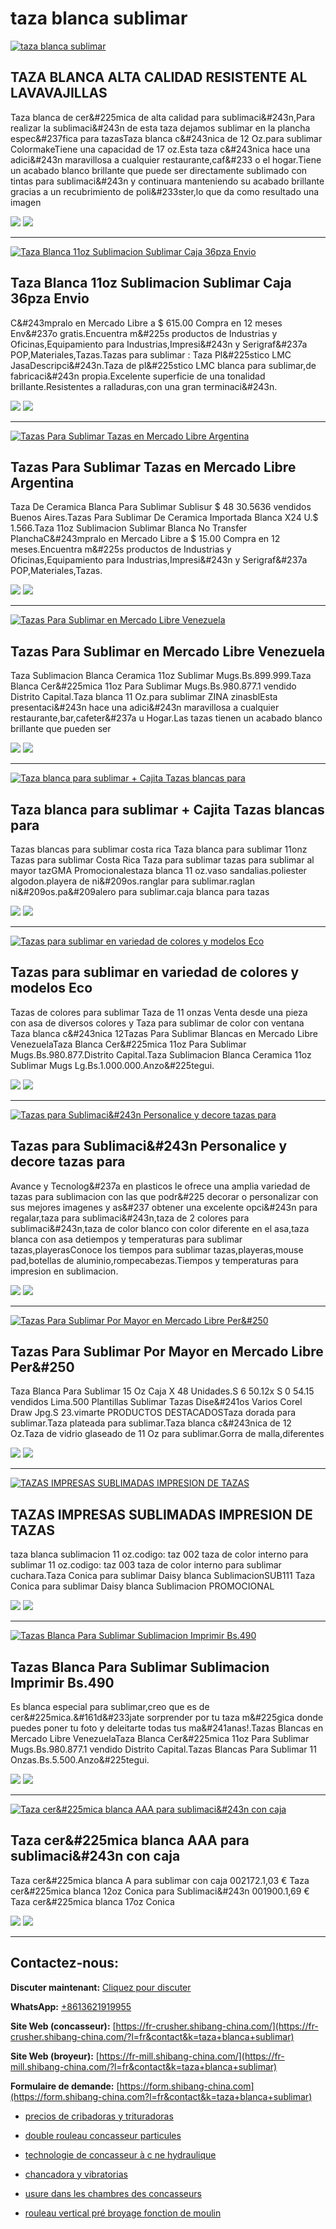 # taza blanca sublimar

<a href="https://swt.shibang-china.com/?l=fr&img&k=taza+blanca+sublimar" target="_blank">![taza blanca sublimar](http://static.shibang-china.com/all-800x300/1054.jpg)</a>

## TAZA BLANCA ALTA CALIDAD RESISTENTE AL LAVAVAJILLAS
Taza blanca de cer&#225mica de alta calidad para sublimaci&#243n,Para realizar la sublimaci&#243n de esta taza dejamos sublimar en la plancha espec&#237fica para tazasTaza blanca c&#243nica de 12 Oz.para sublimar ColormakeTiene una capacidad de 17 oz.Esta taza c&#243nica hace una adici&#243n maravillosa a cualquier restaurante,caf&#233 o el hogar.Tiene un acabado blanco brillante que puede ser directamente sublimado con tintas para sublimaci&#243n y continuara manteniendo su acabado brillante gracias a un recubrimiento de poli&#233ster,lo que da como resultado una imagen


<a href="https://whatsapp.shibangsoft.com/WhatsApp.php" target="_blank" title="WhatsApp">![](http://static.shibang-china.com/icon/whatsapp.png)</a> <a href="https://swt.shibang-china.com/?l=fr&icon&k=taza+blanca+sublimar" target="_blank">![](http://static.shibang-china.com/icon/chat-fr.png)</a>

---

<a href="https://swt.shibang-china.com/?l=fr&img&k=taza+blanca+sublimar" target="_blank">![Taza Blanca 11oz Sublimacion Sublimar Caja 36pza Envio](http://static.shibang-china.com/all-800x300/566.jpg)</a>

## Taza Blanca 11oz Sublimacion Sublimar Caja 36pza Envio
C&#243mpralo en Mercado Libre a $ 615.00 Compra en 12 meses Env&#237o gratis.Encuentra m&#225s productos de Industrias y Oficinas,Equipamiento para Industrias,Impresi&#243n y Serigraf&#237a POP,Materiales,Tazas.Tazas para sublimar : Taza Pl&#225stico LMC JasaDescripci&#243n.Taza de pl&#225stico LMC blanca para sublimar,de fabricaci&#243n propia.Excelente superficie de una tonalidad brillante.Resistentes a ralladuras,con una gran terminaci&#243n.


<a href="https://whatsapp.shibangsoft.com/WhatsApp.php" target="_blank" title="WhatsApp">![](http://static.shibang-china.com/icon/whatsapp.png)</a> <a href="https://swt.shibang-china.com/?l=fr&icon&k=taza+blanca+sublimar" target="_blank">![](http://static.shibang-china.com/icon/chat-fr.png)</a>

---

<a href="https://swt.shibang-china.com/?l=fr&img&k=taza+blanca+sublimar" target="_blank">![Tazas Para Sublimar Tazas en Mercado Libre Argentina](http://static.shibang-china.com/all-800x300/4.jpg)</a>

## Tazas Para Sublimar Tazas en Mercado Libre Argentina
Taza De Ceramica Blanca Para Sublimar Sublisur $ 48 30.5636 vendidos Buenos Aires.Tazas Para Sublimar De Ceramica Importada Blanca X24 U.$ 1.566.Taza 11oz Sublimacion Sublimar Blanca No Transfer PlanchaC&#243mpralo en Mercado Libre a $ 15.00 Compra en 12 meses.Encuentra m&#225s productos de Industrias y Oficinas,Equipamiento para Industrias,Impresi&#243n y Serigraf&#237a POP,Materiales,Tazas.


<a href="https://whatsapp.shibangsoft.com/WhatsApp.php" target="_blank" title="WhatsApp">![](http://static.shibang-china.com/icon/whatsapp.png)</a> <a href="https://swt.shibang-china.com/?l=fr&icon&k=taza+blanca+sublimar" target="_blank">![](http://static.shibang-china.com/icon/chat-fr.png)</a>

---

<a href="https://swt.shibang-china.com/?l=fr&img&k=taza+blanca+sublimar" target="_blank">![Tazas Para Sublimar en Mercado Libre Venezuela](http://static.shibang-china.com/all-800x300/1.jpg)</a>

## Tazas Para Sublimar en Mercado Libre Venezuela
Taza Sublimacion Blanca Ceramica 11oz Sublimar Mugs.Bs.899.999.Taza Blanca Cer&#225mica 11oz Para Sublimar Mugs.Bs.980.877.1 vendido Distrito Capital.Taza blanca 11 Oz.para sublimar ZINA zinasblEsta presentaci&#243n hace una adici&#243n maravillosa a cualquier restaurante,bar,cafeter&#237a u Hogar.Las tazas tienen un acabado blanco brillante que pueden ser


<a href="https://whatsapp.shibangsoft.com/WhatsApp.php" target="_blank" title="WhatsApp">![](http://static.shibang-china.com/icon/whatsapp.png)</a> <a href="https://swt.shibang-china.com/?l=fr&icon&k=taza+blanca+sublimar" target="_blank">![](http://static.shibang-china.com/icon/chat-fr.png)</a>

---

<a href="https://swt.shibang-china.com/?l=fr&img&k=taza+blanca+sublimar" target="_blank">![Taza blanca para sublimar + Cajita Tazas blancas para](http://static.shibang-china.com/all-800x300/173.jpg)</a>

## Taza blanca para sublimar + Cajita Tazas blancas para
Tazas blancas para sublimar costa rica Taza blanca para sublimar 11onz Tazas para sublimar Costa Rica Taza para sublimar tazas para sublimar al mayor tazGMA Promocionalestaza blanca 11 oz.vaso sandalias.poliester algodon.playera de ni&#209os.ranglar para sublimar.raglan ni&#209os.pa&#209alero para sublimar.caja blanca para tazas


<a href="https://whatsapp.shibangsoft.com/WhatsApp.php" target="_blank" title="WhatsApp">![](http://static.shibang-china.com/icon/whatsapp.png)</a> <a href="https://swt.shibang-china.com/?l=fr&icon&k=taza+blanca+sublimar" target="_blank">![](http://static.shibang-china.com/icon/chat-fr.png)</a>

---

<a href="https://swt.shibang-china.com/?l=fr&img&k=taza+blanca+sublimar" target="_blank">![Tazas para sublimar en variedad de colores y modelos Eco](http://static.shibang-china.com/all-800x300/757.jpg)</a>

## Tazas para sublimar en variedad de colores y modelos Eco
Tazas de colores para sublimar Taza de 11 onzas Venta desde una pieza con asa de diversos colores y Taza para sublimar de color con ventana Taza blanca c&#243nica 12Tazas Para Sublimar Blancas en Mercado Libre VenezuelaTaza Blanca Cer&#225mica 11oz Para Sublimar Mugs.Bs.980.877.Distrito Capital.Taza Sublimacion Blanca Ceramica 11oz Sublimar Mugs Lg.Bs.1.000.000.Anzo&#225tegui.


<a href="https://whatsapp.shibangsoft.com/WhatsApp.php" target="_blank" title="WhatsApp">![](http://static.shibang-china.com/icon/whatsapp.png)</a> <a href="https://swt.shibang-china.com/?l=fr&icon&k=taza+blanca+sublimar" target="_blank">![](http://static.shibang-china.com/icon/chat-fr.png)</a>

---

<a href="https://swt.shibang-china.com/?l=fr&img&k=taza+blanca+sublimar" target="_blank">![Tazas para Sublimaci&#243n Personalice y decore tazas para](http://static.shibang-china.com/all-800x300/551.jpg)</a>

## Tazas para Sublimaci&#243n Personalice y decore tazas para
Avance y Tecnolog&#237a en plasticos le ofrece una amplia variedad de tazas para sublimacion con las que podr&#225 decorar o personalizar con sus mejores imagenes y as&#237 obtener una excelente opci&#243n para regalar,taza para sublimaci&#243n,taza de 2 colores para sublimaci&#243n,taza de color blanco con color diferente en el asa,taza blanca con asa detiempos y temperaturas para sublimar tazas,playerasConoce los tiempos para sublimar tazas,playeras,mouse pad,botellas de aluminio,rompecabezas.Tiempos y temperaturas para impresion en sublimacion.


<a href="https://whatsapp.shibangsoft.com/WhatsApp.php" target="_blank" title="WhatsApp">![](http://static.shibang-china.com/icon/whatsapp.png)</a> <a href="https://swt.shibang-china.com/?l=fr&icon&k=taza+blanca+sublimar" target="_blank">![](http://static.shibang-china.com/icon/chat-fr.png)</a>

---

<a href="https://swt.shibang-china.com/?l=fr&img&k=taza+blanca+sublimar" target="_blank">![Tazas Para Sublimar Por Mayor en Mercado Libre Per&#250](http://static.shibang-china.com/all-800x300/246.jpg)</a>

## Tazas Para Sublimar Por Mayor en Mercado Libre Per&#250
Taza Blanca Para Sublimar 15 Oz Caja X 48 Unidades.S 6 50.12x S 0 54.15 vendidos Lima.500 Plantillas Sublimar Tazas Dise&#241os Varios Corel Draw Jpg.S 23.vimarte PRODUCTOS DESTACADOSTaza dorada para sublimar.Taza plateada para sublimar.Taza blanca c&#243nica de 12 Oz.Taza de vidrio glaseado de 11 Oz para sublimar.Gorra de malla,diferentes


<a href="https://whatsapp.shibangsoft.com/WhatsApp.php" target="_blank" title="WhatsApp">![](http://static.shibang-china.com/icon/whatsapp.png)</a> <a href="https://swt.shibang-china.com/?l=fr&icon&k=taza+blanca+sublimar" target="_blank">![](http://static.shibang-china.com/icon/chat-fr.png)</a>

---

<a href="https://swt.shibang-china.com/?l=fr&img&k=taza+blanca+sublimar" target="_blank">![TAZAS IMPRESAS SUBLIMADAS IMPRESION DE TAZAS](http://static.shibang-china.com/all-800x300/1376.jpg)</a>

## TAZAS IMPRESAS SUBLIMADAS IMPRESION DE TAZAS
taza blanca sublimacion 11 oz.codigo: taz 002 taza de color interno para sublimar 11 oz.codigo: taz 003 taza de color interno para sublimar cuchara.Taza Conica para sublimar Daisy blanca SublimacionSUB111 Taza Conica para sublimar Daisy blanca Sublimacion PROMOCIONAL


<a href="https://whatsapp.shibangsoft.com/WhatsApp.php" target="_blank" title="WhatsApp">![](http://static.shibang-china.com/icon/whatsapp.png)</a> <a href="https://swt.shibang-china.com/?l=fr&icon&k=taza+blanca+sublimar" target="_blank">![](http://static.shibang-china.com/icon/chat-fr.png)</a>

---

<a href="https://swt.shibang-china.com/?l=fr&img&k=taza+blanca+sublimar" target="_blank">![Tazas Blanca Para Sublimar Sublimacion Imprimir Bs.490](http://static.shibang-china.com/all-800x300/155.jpg)</a>

## Tazas Blanca Para Sublimar Sublimacion Imprimir Bs.490
Es blanca especial para sublimar,creo que es de cer&#225mica.&#161d&#233jate sorprender por tu taza m&#225gica donde puedes poner tu foto y deleitarte todas tus ma&#241anas!.Tazas Blancas en Mercado Libre VenezuelaTaza Blanca Cer&#225mica 11oz Para Sublimar Mugs.Bs.980.877.1 vendido Distrito Capital.Tazas Blancas Para Sublimar 11 Onzas.Bs.5.500.Anzo&#225tegui.


<a href="https://whatsapp.shibangsoft.com/WhatsApp.php" target="_blank" title="WhatsApp">![](http://static.shibang-china.com/icon/whatsapp.png)</a> <a href="https://swt.shibang-china.com/?l=fr&icon&k=taza+blanca+sublimar" target="_blank">![](http://static.shibang-china.com/icon/chat-fr.png)</a>

---

<a href="https://swt.shibang-china.com/?l=fr&img&k=taza+blanca+sublimar" target="_blank">![Taza cer&#225mica blanca AAA para sublimaci&#243n con caja](http://static.shibang-china.com/all-800x300/59.jpg)</a>

## Taza cer&#225mica blanca AAA para sublimaci&#243n con caja
Taza cer&#225mica blanca A para sublimar con caja 002172.1,03 € Taza cer&#225mica blanca 12oz Conica para Sublimaci&#243n 001900.1,69 € Taza cer&#225mica blanca 17oz Conica

<a href="https://whatsapp.shibangsoft.com/WhatsApp.php" target="_blank" title="WhatsApp">![](http://static.shibang-china.com/icon/whatsapp.png)</a> <a href="https://swt.shibang-china.com/?l=fr&icon&k=taza+blanca+sublimar" target="_blank">![](http://static.shibang-china.com/icon/chat-fr.png)</a>

---
## Contactez-nous:

**Discuter maintenant:** [Cliquez pour discuter](https://swt.shibang-china.com?l=fr&contact&k=taza+blanca+sublimar)

**WhatsApp:**  [+8613621919955](https://whatsapp.shibangsoft.com/WhatsApp.php)

**Site Web (concasseur):** [https://fr-crusher.shibang-china.com/](https://fr-crusher.shibang-china.com/?l=fr&contact&k=taza+blanca+sublimar)

**Site Web (broyeur):** [https://fr-mill.shibang-china.com/](https://fr-mill.shibang-china.com/?l=fr&contact&k=taza+blanca+sublimar)

**Formulaire de demande:** [https://form.shibang-china.com](https://form.shibang-china.com?l=fr&contact&k=taza+blanca+sublimar)

* [precios de cribadoras y trituradoras](../62/precios%20de%20cribadoras%20y%20trituradoras.md)

* [double rouleau concasseur particules](../62/double%20rouleau%20concasseur%20particules.md)

* [technologie de concasseur à c ne hydraulique](../61/technologie%20de%20concasseur%20%C3%A0%20c%20ne%20hydraulique.md)

* [chancadora y vibratorias](../62/chancadora%20y%20vibratorias.md)

* [usure dans les chambres des concasseurs](../65/usure%20dans%20les%20chambres%20des%20concasseurs.md)

* [rouleau vertical pré broyage fonction de moulin](../65/rouleau%20vertical%20pr%C3%A9%20broyage%20fonction%20de%20moulin.md)